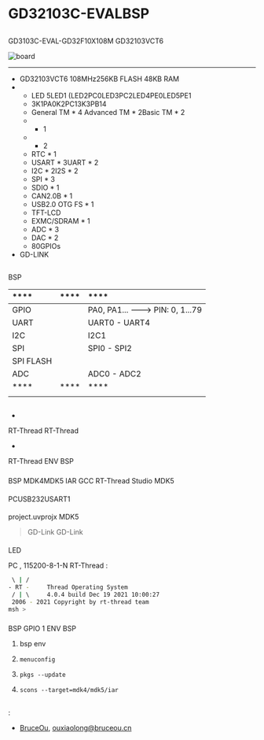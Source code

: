 # GD32103C-EVALBSP

## 

GD3103C-EVAL-GD32F10X108M GD32103VCT6



![board](figures/board.jpg)

 **** 

- GD32103VCT6 108MHz256KB FLASH 48KB RAM 
- 
  - LED 5LED1 (LED2PC0LED3PC2LED4PE0LED5PE1
  - 3K1PA0K2PC13K3PB14
  - General TM * 4 Advanced TM * 2Basic TM * 2
  -  * 1
  -  * 2
  - RTC * 1
  - USART * 3UART * 2
  - I2C * 2I2S * 2
  - SPI * 3
  - SDIO * 1
  - CAN2.0B * 1
  - USB2.0 OTG FS * 1
  - TFT-LCD
  - EXMC/SDRAM * 1
  - ADC * 3
  - DAC * 2
  - 80GPIOs
- GD-LINK

## 

 BSP 

| ****  | **** | ****                                |
|:--------- |:--------:|:------------------------------------- |
| GPIO      |        | PA0, PA1... ---> PIN: 0, 1...79 |
| UART      |        | UART0 - UART4                         |
| I2C       |        | I2C1                                  |
| SPI       |        | SPI0 - SPI2                           |
| SPI FLASH |        |                                       |
| ADC       |        | ADC0 - ADC2                            |
| ****  | **** | ****                                |
|         |      |                                   |

## 



- 
  
   RT-Thread  RT-Thread  

- 
  
   RT-Thread  ENV  BSP 

### 

 BSP  MDK4MDK5  IAR  GCC RT-Thread Studio MDK5 

#### 

 PCUSB232USART1

#### 

 project.uvprojx  MDK5 

>  GD-Link   GD-Link  

#### 

LED 

 PC , 115200-8-1-N RT-Thread :

```bash
 \ | /
- RT -     Thread Operating System
 / | \     4.0.4 build Dec 19 2021 10:00:27
 2006 - 2021 Copyright by rt-thread team
msh >
```

### 

 BSP  GPIO  1 ENV BSP 

1.  bsp  env 

2. `menuconfig`

3. `pkgs --update`

4. `scons --target=mdk4/mdk5/iar` 

## 



## 

:

- [BruceOu](https://github.com/Ouxiaolong/), <ouxiaolong@bruceou.cn>